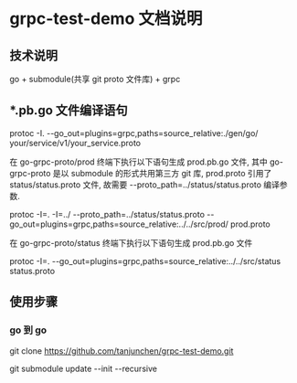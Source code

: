 # grpc-test-demo 文档说明


## 技术说明

go + submodule(共享 git proto 文件库) + grpc

## *.pb.go 文件编译语句

protoc -I. --go_out=plugins=grpc,paths=source_relative:./gen/go/ your/service/v1/your_service.proto

在 go-grpc-proto/prod 终端下执行以下语句生成 prod.pb.go 文件, 其中 go-grpc-proto 是以 submodule 的形式共用第三方 git 库,
prod.proto 引用了 status/status.proto 文件, 故需要 --proto_path=../status/status.proto 编译参数.

protoc -I=. -I=../ --proto_path=../status/status.proto --go_out=plugins=grpc,paths=source_relative:../../src/prod/  prod.proto

在 go-grpc-proto/status 终端下执行以下语句生成 prod.pb.go 文件

protoc -I=.  --go_out=plugins=grpc,paths=source_relative:../../src/status status.proto

## 使用步骤

### go 到 go

git clone https://github.com/tanjunchen/grpc-test-demo.git
    
git submodule update --init --recursive

